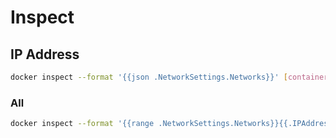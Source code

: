 # Inspect

## IP Address

```sh
docker inspect --format '{{json .NetworkSettings.Networks}}' [container]
```

### All

```sh
docker inspect --format '{{range .NetworkSettings.Networks}}{{.IPAddress}}{{end}}' $(docker ps -aq)
```
